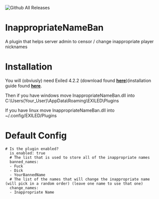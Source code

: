 ![Github All Releases](https://img.shields.io/github/downloads/quazEx/InappropriateNameBan/total.svg)
# InappropriateNameBan
A plugin that helps server admin to censor / change inappropriate player nicknames


# Installation
You will (obviusly) need Exiled 4.2.2 (download found [**here**](https://github.com/Exiled-Team/EXILED/releases))(installation guide found [**here**](https://github.com/Exiled-Team/EXILED#installation).

Then if you have windows move InappropriateNameBan.dll into C:\Users\(Your_User)\AppData\Roaming\EXILED\Plugins

If you have linux move InappropriateNameBan.dll into ~/.config/EXILED/Plugins

# Default Config
```
# Is the plugin enabled?
  is_enabled: true
  # The list that is used to store all of the inappropriate names
  banned_names:
  - Fuck
  - Dick
  - YourBannedName
  # The list of the names that will change the inappropriate name (will pick in a random order) (leave one name to use that one)
  change_names:
  - Inappropriate Name
  ```
